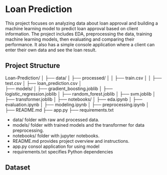 # Loan Prediction

This project focuses on analyzing data about loan approval and building a machine learning model to predict loan approval based on client information. 
The project includes EDA, preprocessing the data, training machine learning models, then evaluating and comparing their performance. 
It also has a simple console application where a client can enter their own data and see the loan result.



## Project Structure

  Loan-Prediction/ 
  │
  ├── data/
  │   ├── processed/
  │   │    ├── train.csv
  │   │    ├── test.csv
  │   ├── loan_prediction.csv
  │      
  ├── models/
  │   ├── gradient_boosting.joblib
  │   ├── logistic_regression.joblib
  │   ├── random_forest.joblib
  │   ├── svm.joblib
  │   ├── transformer.joblib
  │
  ├── notebooks/
  │   ├── eda.ipynb
  │   ├── evaluation.ipynb
  │   ├── modeling.ipynb
  │   ├── preprocessing.ipynb
  │   
  ├── README.md
  ├── app.py
  ├── requirements.txt

- data/ folder with raw and processed data.
- models/ folder with trained models and the transformer for data preprocessing.
- notebooks/ folder with jupyter notebooks.
- README.md provides project overview and instructions.
- app.py consol application for using model
- requirements.txt specifies Python dependencies



## Dataset 

























